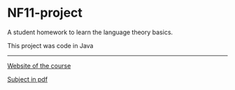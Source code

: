 # NF11-project

A student homework to learn the language theory basics.

This project was code in Java

------------
[Website of the course](http://moodle.utc.fr/course/view.php?id=926)

[Subject in pdf](http://moodle.utc.fr/pluginfile.php/74138/mod_resource/content/2/ressource_TP/NF11-tp_prodcode.pdf)
